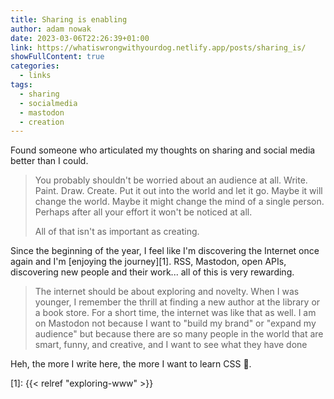 ```yaml
---
title: Sharing is enabling
author: adam nowak
date: 2023-03-06T22:26:39+01:00
link: https://whatiswrongwithyourdog.netlify.app/posts/sharing_is/
showFullContent: true
categories:
  - links
tags:
  - sharing
  - socialmedia
  - mastodon
  - creation
---
```


Found someone who articulated my thoughts on sharing and social media better than I could.

> You probably shouldn't be worried about an audience at all. Write. Paint. Draw. Create. Put it out into the world and let it go. Maybe it will change the world. Maybe it might change the mind of a single person. Perhaps after all your effort it won't be noticed at all.
>
> All of that isn't as important as creating.

Since the beginning of the year, I feel like I'm discovering the Internet once again and I'm [enjoying the journey][1]. RSS, Mastodon, open APIs, discovering new people and their work... all of this is very rewarding.

> The internet should be about exploring and novelty. When I was younger, I remember the thrill at finding a new author at the library or a book store. For a short time, the internet was like that as well. I am on Mastodon not because I want to "build my brand" or "expand my audience" but because there are so many people in the world that are smart, funny, and creative, and I want to see what they have done

Heh, the more I write here, the more I want to learn CSS 🙈.

[1]: {{< relref "exploring-www" >}}
